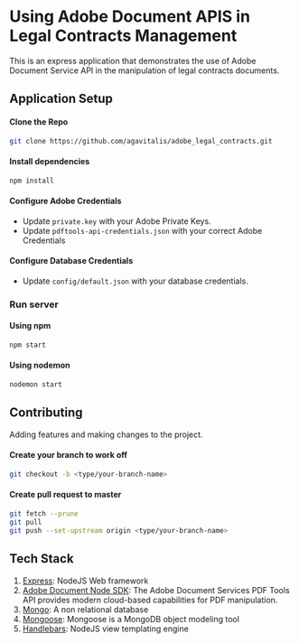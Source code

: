 # Using Adobe Document APIS in Legal Contracts Management

This is an express application that demonstrates the use of Adobe Document Service API in the manipulation of legal contracts documents.

## Application Setup

#### Clone the Repo

```bash
git clone https://github.com/agavitalis/adobe_legal_contracts.git
```

#### Install dependencies

```bash
npm install
```

#### Configure Adobe Credentials

- Update `private.key` with your Adobe Private Keys.
- Update  `pdftools-api-credentials.json` with your correct Adobe Credentials

#### Configure Database Credentials

- Update `config/default.json` with your database credentials.

### Run server

#### Using npm

```bash
npm start
```

#### Using nodemon

```bash
nodemon start
```

## Contributing
Adding features and making changes to the project.

#### Create your branch to work off

```bash
git checkout -b <type/your-branch-name>
```

#### Create pull request to master

```bash
git fetch --prune
git pull
git push --set-upstream origin <type/your-branch-name>
```

## Tech Stack

1. [Express](https://adonisjs.com/): NodeJS Web framework
2. [Adobe Document Node SDK](https://www.adobe.io/apis/documentcloud/dcsdk/docs.html): The Adobe Document Services PDF Tools API provides modern cloud-based capabilities for PDF manipulation.
3. [Mongo](https://www.mongodb.com/): A non relational database
4. [Mongoose](https://www.npmjs.com/package/mongoose): Mongoose is a MongoDB object modeling tool
6. [Handlebars](https://www.npmjs.com/package/hbs): NodeJS view templating engine
